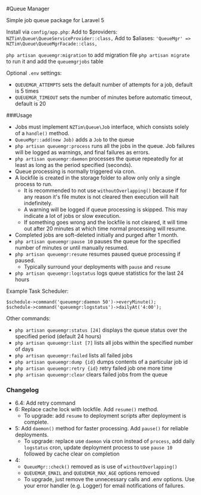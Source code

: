 #Queue Manager

Simple job queue package for Laravel 5

Install via `config/app.php`:
Add to $providers: `NZTim\Queue\QueueServiceProvider::class,`
Add to $aliases: `'QueueMgr' => NZTim\Queue\QueueMgrFacade::class,`

`php artisan queuemgr:migration` to add migration file
`php artisan migrate` to run it and add the `queuemgrjobs` table

Optional `.env` settings:
- `QUEUEMGR_ATTEMPTS` sets the default number of attempts for a job, default is 5 times
- `QUEUEMGR_TIMEOUT` sets the number of minutes before automatic timeout, default is 20

###Usage

- Jobs must implement `NZTim\Queue\Job` interface, which consists solely of a `handle()` method.
- `QueueMgr::add(new Job)` adds a `Job` to the queue
- `php artisan queuemgr:process` runs all the jobs in the queue.  Job failures will be logged as warnings, and final failures as errors.
- `php artisan queuemgr:daemon` processes the queue repeatedly for at least as long as the period specified (seconds).
- Queue processing is normally triggered via cron.
- A lockfile is created in the storage folder to allow only only a single process to run.
  - It is recommended to not use `withoutOverlapping()` because if for any reason it's file mutex is not cleared then execution will halt indefinitely.
  - A warning will be logged if queue processing is skipped. This may indicate a lot of jobs or slow execution.
  - If something goes wrong and the lockfile is not cleared, it will time out after 20 minutes at which time normal processing will resume.
- Completed jobs are soft-deleted initially and purged after 1 month.
- `php artisan queuemgr:pause 10` pauses the queue for the specified number of minutes or until manually resumed.
- `php artisan queuemgr:resume` resumes paused queue processing if paused.
  - Typically surround your deployments with `pause` and `resume`
- `php artisan queuemgr:logstatus` logs queue statistics for the last 24 hours

Example Task Scheduler:

```
$schedule->command('queuemgr:daemon 50')->everyMinute();
$schedule->command('queuemgr:logstatus')->dailyAt('4:00');
```

Other commands:
- `php artisan queuemgr:status [24]` displays the queue status over the specified period (default 24 hours)
- `php artisan queuemgr:list [7]` lists all jobs within the specified number of days
- `php artisan queuemgr:failed` lists all failed jobs
- `php artisan queuemgr:dump {id}` dumps contents of a particular job id
- `php artisan queuemgr:retry {id}` retry failed job one more time
- `php artisan queuemgr:clear` clears failed jobs from the queue

### Changelog
  * 6.4: Add retry command
  * 6: Replace cache lock with lockfile. Add `resume()` method.
    * To upgrade: add `resume` to deployment scripts after deployment is complete.
  * 5: Add `daemon()` method for faster processing. Add `pause()` for reliable deployments.
    * To upgrade: replace use `daemon` via cron instead of `process`, add daily `logstatus` cron, update deployment process to use `pause 10` followed by cache clear on completion
  * 4:
    * `QueueMgr::check()` removed as is use of `withoutOverlapping()`
    * `QUEUEMGR_EMAIL` and `QUEUEMGR_MAX_AGE` options removed
    * To upgrade, just remove the unnecessary calls and .env options. Use your error handler (e.g. Logger) for email notifications of failures.
